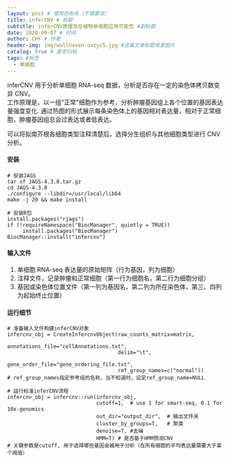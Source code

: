 ```yaml
---
layout: post # 使用的布局（不需要改）
title: inferCNV # 标题
subtitle: inferCNV原理及在植物单细胞应用可能性 #副标题
date: 2020-09-07 # 时间
author: CHY # 作者
header-img: img/wallhaven-oxzyv5.jpg #这篇文章标题背景图片
catalog: true # 是否归档
tags: #标签
  - 单细胞
---
```


inferCNV 用于分析单细胞 RNA-seq 数据，分析是否存在一定的染色体拷贝数变异 CNV。<br>
工作原理是，以一组"正常"细胞作为参考，分析肿瘤基因组上各个位置的基因表达量强度变化. 通过热图的形式展示每条染色体上的基因相对表达量，相对于正常细胞，肿瘤基因组总会过表达或者低表达。<br>

可以将拟南芥根各细胞类型注释清楚后，选择分生组织与其他细胞类型进行 CNV 分析。<br>

#### 安装

```
# 安装JAGS
tar xf JAGS-4.3.0.tar.gz
cd JAGS-4.3.0
./configure --libdir=/usr/local/lib64
make -j 20 && make install

# 安装R包
install.packages("rjags")
if (!requireNamespace("BiocManager", quietly = TRUE))
     install.packages("BiocManager")
BiocManager::install("infercnv")
```

#### 输入文件

1. 单细胞 RNA-seq 表达量的原始矩阵（行为基因，列为细胞）
2. 注释文件，记录肿瘤和正常细胞（第一行为细胞名，第二行为细胞分组）
3. 基因或染色体位置文件（第一列为基因名，第二列为所在染色体，第三、四列为起始终止位置）

#### 运行细节

```
# 准备输入文件构建inferCNV对象
infercnv_obj = CreateInfercnvObject(raw_counts_matrix=matrix,
                                    annotations_file="cellAnnotations.txt",
                                    delim="\t",
                                    gene_order_file="gene_ordering_file.txt",
                                    ref_group_names=c("normal"))
# ref_group_names指定参考组的名称，当不知道时，设定ref_group_name=NULL

# 运行标准inferCNV流程
infercnv_obj = infercnv::run(infercnv_obj,
                             cutoff=1,  # use 1 for smart-seq, 0.1 for 10x-genomics
                             out_dir="output_dir",  # 输出文件夹
                             cluster_by_groups=T,   # 聚类
                             denoise=T, #去噪
                             HMM=T) # 是否基于HMM预测CNV
# 关键参数是cutoff, 用于选择哪些基因会被用于分析（在所有细胞的平均表达量需要大于某个阈值）
```
